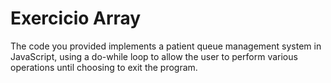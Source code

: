 # Exercicio Array

The code you provided implements a patient queue management system in JavaScript, using a do-while loop to allow the user to perform various operations until choosing to exit the program.
